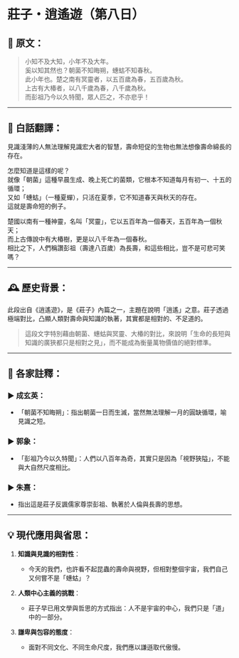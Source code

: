
# 莊子・逍遙遊（第八日）

## 📜 原文：

> 小知不及大知，小年不及大年。  
> 奚以知其然也？朝菌不知晦朔，蟪蛄不知春秋。  
> 此小年也。楚之南有冥靈者，以五百歲為春，五百歲為秋。  
> 上古有大椿者，以八千歲為春，八千歲為秋。  
> 而彭祖乃今以久特聞，眾人匹之，不亦悲乎！

---

## 💬 白話翻譯：

見識淺薄的人無法理解見識宏大者的智慧，壽命短促的生物也無法想像壽命綿長的存在。

怎麼知道是這樣的呢？  
就像「朝菌」這種早晨生成、晚上死亡的菌類，它根本不知道每月有初一、十五的循環；  
又如「蟪蛄」（一種夏蟬），只活在夏季，它不知道春天與秋天的存在。  
這就是壽命短的例子。

楚國以南有一種神靈，名叫「冥靈」，它以五百年為一個春天，五百年為一個秋天；  
而上古傳說中有大椿樹，更是以八千年為一個春秋。  
相比之下，人們稱讚彭祖（壽達八百歲）為長壽，和這些相比，豈不是可悲可笑嗎？

---

## 🕰️ 歷史背景：

此段出自《逍遙遊》，是《莊子》內篇之一，主題在說明「逍遙」之意。莊子透過極端對比，凸顯人類對壽命與知識的執著，其實都是相對的、不足道的。

> 這段文字特別藉由朝菌、蟪蛄與冥靈、大椿的對比，來說明「生命的長短與知識的廣狹都只是相對之見」，而不能成為衡量萬物價值的絕對標準。

---

## 🧐 各家註釋：

### ▶ 成玄英：
- 「朝菌不知晦朔」：指出朝菌一日而生滅，當然無法理解一月的圓缺循環，喻見識之短。

### ▶ 郭象：
- 「彭祖乃今以久特聞」：人們以八百年為奇，其實只是因為「視野狹隘」，不能與大自然尺度相比。

### ▶ 朱熹：
- 指出這是莊子反諷儒家尊崇彭祖、執著於人倫與長壽的思想。

---

## 💡 現代應用與省思：

1. **知識與見識的相對性**：
   - 今天的我們，也許看不起昆蟲的壽命與視野，但相對整個宇宙，我們自己又何嘗不是「蟪蛄」？

2. **人類中心主義的挑戰**：
   - 莊子早已用文學與哲思的方式指出：人不是宇宙的中心，我們只是「道」中的一部分。

3. **謙卑與包容的態度**：
   - 面對不同文化、不同生命尺度，我們應以謙遜取代傲慢。
